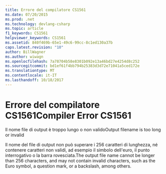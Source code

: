 ```yaml
---
title: Errore del compilatore CS1561
ms.date: 07/20/2015
ms.prod: .net
ms.technology: devlang-csharp
ms.topic: article
f1_keywords: CS1561
helpviewer_keywords: CS1561
ms.assetid: 840f469b-65e1-49c6-99cc-8c1ed130a37b
caps.latest.revision: "10"
author: BillWagner
ms.author: wiwagn
ms.openlocfilehash: 7a78704b58e8301b092e13a46bd27e4254d8c252
ms.sourcegitcommit: bd1ef61f4bb794b25383d3d72e71041a5ced172e
ms.translationtype: MT
ms.contentlocale: it-IT
ms.lasthandoff: 10/18/2017
---
```

# <a name="compiler-error-cs1561"></a><span data-ttu-id="ee383-102">Errore del compilatore CS1561</span><span class="sxs-lookup"><span data-stu-id="ee383-102">Compiler Error CS1561</span></span>
<span data-ttu-id="ee383-103">Il nome file di output è troppo lungo o non valido</span><span class="sxs-lookup"><span data-stu-id="ee383-103">Output filename is too long or invalid</span></span>  
  
 <span data-ttu-id="ee383-104">Il nome del file di output non può superare i 256 caratteri di lunghezza, né contenere caratteri non validi, ad esempio il simbolo dell'euro, il punto interrogativo o la barra rovesciata.</span><span class="sxs-lookup"><span data-stu-id="ee383-104">The output file name cannot be longer than 256 characters, and may not contain invalid characters, such as the Euro symbol, a question mark, or a backslash, among others.</span></span>
